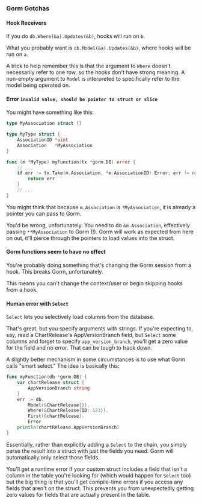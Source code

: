 ### Gorm Gotchas

#### Hook Receivers

If you do `db.Where(&a).Updates(&b)`, hooks will run on `b`.

What you probably want is `db.Model(&a).Updates(&b)`, where hooks will be run on `a`.

A trick to help remember this is that the argument to `Where` doesn't necessarily refer to one row, so the hooks don't have strong meaning. A non-empty argument to `Model` is interpreted to specifically refer to the model being operated on.

#### Error `invalid value, should be pointer to struct or slice`

You might have something like this:

```go
type MyAssociation struct {}

type MyType struct {
	AssociationID *uint
	Association   *MyAssociation
}

func (m *MyType) myFunction(tx *gorm.DB) error {
	// ...
	if err := tx.Take(m.Association, *m.AssociationID).Error; err != nil {
		return err
	}   
	// ...
}
```

You might think that because `m.Association` is `*MyAssociation`, it is already a pointer you can pass to Gorm.

You'd be wrong, unfortunately. You need to do `&m.Association`, effectively passing `**MyAssociation` to Gorm (!). Gorm will work as expected from here on out, it'll pierce through the pointers to load values into the struct.

#### Gorm functions seem to have no effect

You're probably doing something that's changing the Gorm session from a hook. This breaks Gorm, unfortunately.

This means you can't change the context/user or begin skipping hooks from a hook.

#### Human error with `Select`

`Select` lets you selectively load columns from the database.

That's great, but you specify arguments with strings. If you're expecting to, say, read a ChartRelease's AppVersionBranch field, but `Select` some columns and forget to specify `app_version_branch`, you'll get a zero value for the field and no error. That can be tough to track down.

A slightly better mechanism in some circumstances is to use what Gorm calls "smart select." The idea is basically this:

```go
func myFunction(db *gorm.DB) {
	var chartRelease struct {
		AppVersionBranch string
	}
	err := db.
		Model(&ChartRelease{}).
		Where(&ChartRelease{ID: 123}).
		First(&chartRelease).
		Error
	println(chartRelease.AppVersionBranch)
}
```

Essentially, rather than explicitly adding a `Select` to the chain, you simply parse the result into a struct with just the fields you need. Gorm will automatically only select those fields. 

You'll get a runtime error if your custom struct includes a field that isn't a column in the table you're looking for (which would happen for `Select` too) but the big thing is that you'll get compile-time errors if you access any fields that aren't on the struct. This prevents you from unexpectedly getting zero values for fields that are actually present in the table.